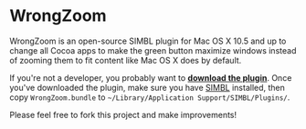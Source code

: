 WrongZoom
=========

WrongZoom is an open-source SIMBL plugin for Mac OS X 10.5 and up to change all Cocoa apps to make the green button maximize windows instead of zooming them to fit content like Mac OS X does by default.

If you're not a developer, you probably want to **[download the plugin](http://c0039102.cdn.cloudfiles.rackspacecloud.com/wrongzoom1.1.zip)**. Once you've downloaded the plugin, make sure you have [SIMBL](http://www.culater.net/software/SIMBL/SIMBL.php) installed, then copy `WrongZoom.bundle` to `~/Library/Application Support/SIMBL/Plugins/`.

Please feel free to fork this project and make improvements!
